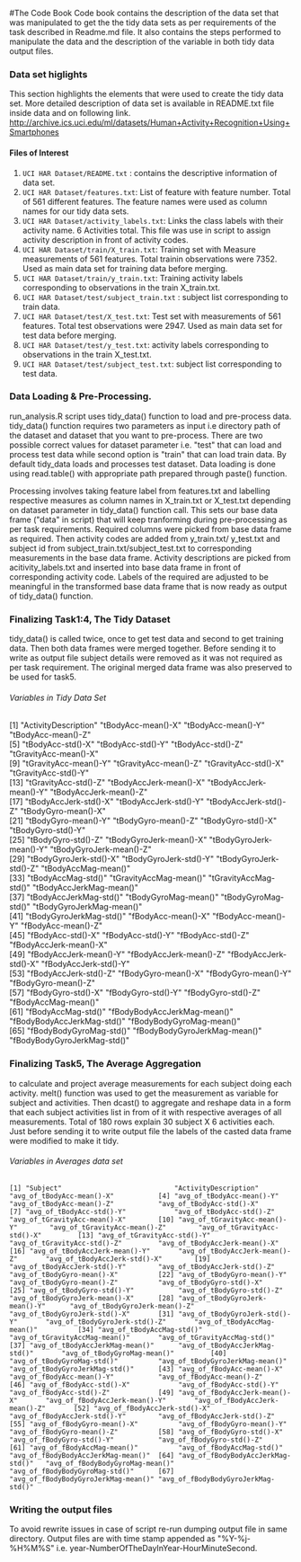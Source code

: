 #The Code Book
Code book contains the description of the data set that was manipulated to get the the tidy data sets as per requirements of the task described in Readme.md file. It also contains the steps performed to manipulate the data and the description of the variable in both tidy data output files.

### Data set higlights
This section highlights the elements that were used to create the tidy data set. More detailed description of data set is available in README.txt file inside data and on following link.   
http://archive.ics.uci.edu/ml/datasets/Human+Activity+Recognition+Using+Smartphones 

#### Files of Interest    
1.	`UCI HAR Dataset/README.txt`  : contains the descriptive information of data set.      
2.	`UCI HAR Dataset/features.txt`: List of feature with feature number. Total of 561 different features. The feature names were used as column names for our tidy data sets.     
3.	`UCI HAR Dataset/activity_labels.txt`: Links the class labels with their activity name. 6 Activities total. This file was use in script to assign activity description in front of activity codes.       
4.	`UCI HAR Dataset/train/X_train.txt`: Training set with Measure measurements of 561 features. Total trainin observations were 7352. Used as main data set for training data before merging.    
5.	`UCI HAR Dataset/train/y_train.txt`: Training activity labels corresponding to observations in the train X_train.txt. 
6.	`UCI HAR Dataset/test/subject_train.txt` : subject list corresponding to train data.       
7.	`UCI HAR Dataset/test/X_test.txt`: Test set with measurements of 561 features. Total test observations were 2947. Used as main data set for test data before merging.     
8.	`UCI HAR Dataset/test/y_test.txt`:  activity labels corresponding to observations in the train X_test.txt.   
9.	`UCI HAR Dataset/test/subject_test.txt`: subject list corresponding to test data.

### Data Loading & Pre-Processing.

run_analysis.R script uses tidy_data() function to load and pre-process data. tidy_data() function requires two parameters as input i.e directory path of the dataset and dataset that you want to pre-process. There are two possible correct values for dataset parameter i.e. "test" that can load and process test data while second option is "train" that can load train data. By default tidy_data loads and processes test dataset. Data loading is done using read.table() with appropriate path prepared through paste() function.   

Processing involves taking feature label from features.txt and labelling respective measures as column names in X_train.txt or X_test.txt depending on dataset parameter in tidy_data() function call. This sets our base data frame ("data" in script) that will keep tranforming during pre-processing as per task requirements. Required columns were picked from base data frame as required.  Then activity codes are added from y_train.txt/ y_test.txt and subject id from subject_train.txt/subject_test.txt to corresponding measurements in  the base data frame. Activity descriptions are picked from acitivity_labels.txt and inserted into base data frame in front of corresponding activity code. Labels of the required are adjusted to be meaningful in the transformed base data frame that is now ready as output of tidy_data() function.

### Finalizing Task1:4, The Tidy Dataset
tidy_data() is called twice, once to get test data and second to get training data. Then both data frames were merged together. Before sending it to write as output file subject details were removed as it was not required as per task requirement. The original merged data frame was also preserved to be used for task5.
###### Variables in Tidy Data Set
[1] "ActivityDescription"         "tBodyAcc-mean()-X"           "tBodyAcc-mean()-Y"           "tBodyAcc-mean()-Z"          
 [5] "tBodyAcc-std()-X"            "tBodyAcc-std()-Y"            "tBodyAcc-std()-Z"            "tGravityAcc-mean()-X"       
 [9] "tGravityAcc-mean()-Y"        "tGravityAcc-mean()-Z"        "tGravityAcc-std()-X"         "tGravityAcc-std()-Y"        
[13] "tGravityAcc-std()-Z"         "tBodyAccJerk-mean()-X"       "tBodyAccJerk-mean()-Y"       "tBodyAccJerk-mean()-Z"      
[17] "tBodyAccJerk-std()-X"        "tBodyAccJerk-std()-Y"        "tBodyAccJerk-std()-Z"        "tBodyGyro-mean()-X"         
[21] "tBodyGyro-mean()-Y"          "tBodyGyro-mean()-Z"          "tBodyGyro-std()-X"           "tBodyGyro-std()-Y"          
[25] "tBodyGyro-std()-Z"           "tBodyGyroJerk-mean()-X"      "tBodyGyroJerk-mean()-Y"      "tBodyGyroJerk-mean()-Z"     
[29] "tBodyGyroJerk-std()-X"       "tBodyGyroJerk-std()-Y"       "tBodyGyroJerk-std()-Z"       "tBodyAccMag-mean()"         
[33] "tBodyAccMag-std()"           "tGravityAccMag-mean()"       "tGravityAccMag-std()"        "tBodyAccJerkMag-mean()"     
[37] "tBodyAccJerkMag-std()"       "tBodyGyroMag-mean()"         "tBodyGyroMag-std()"          "tBodyGyroJerkMag-mean()"    
[41] "tBodyGyroJerkMag-std()"      "fBodyAcc-mean()-X"           "fBodyAcc-mean()-Y"           "fBodyAcc-mean()-Z"          
[45] "fBodyAcc-std()-X"            "fBodyAcc-std()-Y"            "fBodyAcc-std()-Z"            "fBodyAccJerk-mean()-X"      
[49] "fBodyAccJerk-mean()-Y"       "fBodyAccJerk-mean()-Z"       "fBodyAccJerk-std()-X"        "fBodyAccJerk-std()-Y"       
[53] "fBodyAccJerk-std()-Z"        "fBodyGyro-mean()-X"          "fBodyGyro-mean()-Y"          "fBodyGyro-mean()-Z"         
[57] "fBodyGyro-std()-X"           "fBodyGyro-std()-Y"           "fBodyGyro-std()-Z"           "fBodyAccMag-mean()"         
[61] "fBodyAccMag-std()"           "fBodyBodyAccJerkMag-mean()"  "fBodyBodyAccJerkMag-std()"   "fBodyBodyGyroMag-mean()"    
[65] "fBodyBodyGyroMag-std()"      "fBodyBodyGyroJerkMag-mean()" "fBodyBodyGyroJerkMag-std()" 

### Finalizing Task5, The Average Aggregation   
to calculate and project average measurements for each subject doing each activity. melt() function was used to get the measurement as variable for subject and activities. Then dcast() to aggregate and reshape data in a form that each subject activities list in from of it with respective averages of all measurements. Total of 180 rows explain 30 subject X 6 activities each. Just before sending it to write output file the labels of the casted data frame were modified to make it tidy.
###### Variables in Averages data set
``
[1] "Subject"                            "ActivityDescription"                "avg_of_tBodyAcc-mean()-X"          
 [4] "avg_of_tBodyAcc-mean()-Y"           "avg_of_tBodyAcc-mean()-Z"           "avg_of_tBodyAcc-std()-X"           
 [7] "avg_of_tBodyAcc-std()-Y"            "avg_of_tBodyAcc-std()-Z"            "avg_of_tGravityAcc-mean()-X"       
[10] "avg_of_tGravityAcc-mean()-Y"        "avg_of_tGravityAcc-mean()-Z"        "avg_of_tGravityAcc-std()-X"        
[13] "avg_of_tGravityAcc-std()-Y"         "avg_of_tGravityAcc-std()-Z"         "avg_of_tBodyAccJerk-mean()-X"      
[16] "avg_of_tBodyAccJerk-mean()-Y"       "avg_of_tBodyAccJerk-mean()-Z"       "avg_of_tBodyAccJerk-std()-X"       
[19] "avg_of_tBodyAccJerk-std()-Y"        "avg_of_tBodyAccJerk-std()-Z"        "avg_of_tBodyGyro-mean()-X"         
[22] "avg_of_tBodyGyro-mean()-Y"          "avg_of_tBodyGyro-mean()-Z"          "avg_of_tBodyGyro-std()-X"          
[25] "avg_of_tBodyGyro-std()-Y"           "avg_of_tBodyGyro-std()-Z"           "avg_of_tBodyGyroJerk-mean()-X"     
[28] "avg_of_tBodyGyroJerk-mean()-Y"      "avg_of_tBodyGyroJerk-mean()-Z"      "avg_of_tBodyGyroJerk-std()-X"      
[31] "avg_of_tBodyGyroJerk-std()-Y"       "avg_of_tBodyGyroJerk-std()-Z"       "avg_of_tBodyAccMag-mean()"         
[34] "avg_of_tBodyAccMag-std()"           "avg_of_tGravityAccMag-mean()"       "avg_of_tGravityAccMag-std()"       
[37] "avg_of_tBodyAccJerkMag-mean()"      "avg_of_tBodyAccJerkMag-std()"       "avg_of_tBodyGyroMag-mean()"        
[40] "avg_of_tBodyGyroMag-std()"          "avg_of_tBodyGyroJerkMag-mean()"     "avg_of_tBodyGyroJerkMag-std()"     
[43] "avg_of_fBodyAcc-mean()-X"           "avg_of_fBodyAcc-mean()-Y"           "avg_of_fBodyAcc-mean()-Z"          
[46] "avg_of_fBodyAcc-std()-X"            "avg_of_fBodyAcc-std()-Y"            "avg_of_fBodyAcc-std()-Z"           
[49] "avg_of_fBodyAccJerk-mean()-X"       "avg_of_fBodyAccJerk-mean()-Y"       "avg_of_fBodyAccJerk-mean()-Z"      
[52] "avg_of_fBodyAccJerk-std()-X"        "avg_of_fBodyAccJerk-std()-Y"        "avg_of_fBodyAccJerk-std()-Z"       
[55] "avg_of_fBodyGyro-mean()-X"          "avg_of_fBodyGyro-mean()-Y"          "avg_of_fBodyGyro-mean()-Z"         
[58] "avg_of_fBodyGyro-std()-X"           "avg_of_fBodyGyro-std()-Y"           "avg_of_fBodyGyro-std()-Z"          
[61] "avg_of_fBodyAccMag-mean()"          "avg_of_fBodyAccMag-std()"           "avg_of_fBodyBodyAccJerkMag-mean()" 
[64] "avg_of_fBodyBodyAccJerkMag-std()"   "avg_of_fBodyBodyGyroMag-mean()"     "avg_of_fBodyBodyGyroMag-std()"     
[67] "avg_of_fBodyBodyGyroJerkMag-mean()" "avg_of_fBodyBodyGyroJerkMag-std()" 
``


### Writing the output files
To avoid rewrite issues in case of script re-run dumping output file in same directory. Output files are with time stamp appended as "%Y-%j-%H%M%S" i.e. year-NumberOfTheDayInYear-HourMinuteSecond.
 


  
